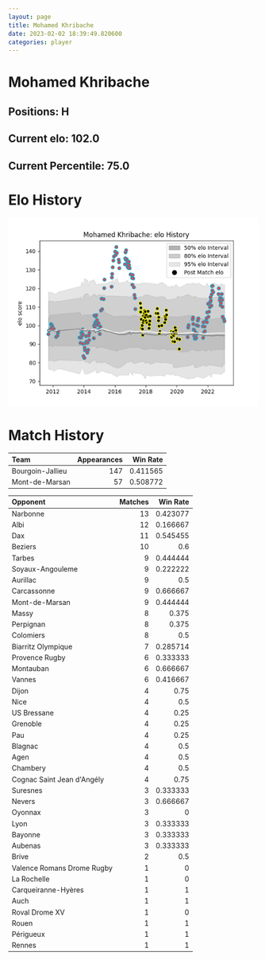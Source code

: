 ```yaml
---  
layout: page  
title: Mohamed Khribache  
date: 2023-02-02 18:39:49.820600  
categories: player  
---
```

# Mohamed Khribache

## Positions: H

## Current elo: 102.0

## Current Percentile: 75.0

# Elo History


![elo history](history_MohamedKhribache.png)
# Match History


| Team             |   Appearances |   Win Rate |
|:-----------------|--------------:|-----------:|
| Bourgoin-Jallieu |           147 |   0.411565 |
| Mont-de-Marsan   |            57 |   0.508772 |

| Opponent                   |   Matches |   Win Rate |
|:---------------------------|----------:|-----------:|
| Narbonne                   |        13 |   0.423077 |
| Albi                       |        12 |   0.166667 |
| Dax                        |        11 |   0.545455 |
| Beziers                    |        10 |   0.6      |
| Tarbes                     |         9 |   0.444444 |
| Soyaux-Angouleme           |         9 |   0.222222 |
| Aurillac                   |         9 |   0.5      |
| Carcassonne                |         9 |   0.666667 |
| Mont-de-Marsan             |         9 |   0.444444 |
| Massy                      |         8 |   0.375    |
| Perpignan                  |         8 |   0.375    |
| Colomiers                  |         8 |   0.5      |
| Biarritz Olympique         |         7 |   0.285714 |
| Provence Rugby             |         6 |   0.333333 |
| Montauban                  |         6 |   0.666667 |
| Vannes                     |         6 |   0.416667 |
| Dijon                      |         4 |   0.75     |
| Nice                       |         4 |   0.5      |
| US Bressane                |         4 |   0.25     |
| Grenoble                   |         4 |   0.25     |
| Pau                        |         4 |   0.25     |
| Blagnac                    |         4 |   0.5      |
| Agen                       |         4 |   0.5      |
| Chambery                   |         4 |   0.5      |
| Cognac Saint Jean d'Angély |         4 |   0.75     |
| Suresnes                   |         3 |   0.333333 |
| Nevers                     |         3 |   0.666667 |
| Oyonnax                    |         3 |   0        |
| Lyon                       |         3 |   0.333333 |
| Bayonne                    |         3 |   0.333333 |
| Aubenas                    |         3 |   0.333333 |
| Brive                      |         2 |   0.5      |
| Valence Romans Drome Rugby |         1 |   0        |
| La Rochelle                |         1 |   0        |
| Carqueiranne-Hyères        |         1 |   1        |
| Auch                       |         1 |   1        |
| Roval Drome XV             |         1 |   0        |
| Rouen                      |         1 |   1        |
| Périgueux                  |         1 |   1        |
| Rennes                     |         1 |   1        |